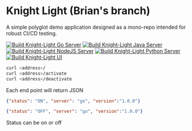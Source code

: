 # Knight Light (Brian's branch)

A simple polyglot demo application designed as a mono-repo intended for robust CI/CD testing.

[![Build Knight-Light Go Server](https://github.com/CMS-Enterprise/batcave-knight-light/actions/workflows/go-server.yml/badge.svg)](https://github.com/CMS-Enterprise/batcave-knight-light/actions/workflows/go-server.yml)
[![Build Knight-Light Java Server](https://github.com/CMS-Enterprise/batcave-knight-light/actions/workflows/java-server.yml/badge.svg)](https://github.com/CMS-Enterprise/batcave-knight-light/actions/workflows/java-server.yml)
[![Build Knight-Light NodeJS Server](https://github.com/CMS-Enterprise/batcave-knight-light/actions/workflows/node-server.yml/badge.svg)](https://github.com/CMS-Enterprise/batcave-knight-light/actions/workflows/node-server.yml)
[![Build Knight-Light Python Server](https://github.com/CMS-Enterprise/batcave-knight-light/actions/workflows/python-server.yml/badge.svg)](https://github.com/CMS-Enterprise/batcave-knight-light/actions/workflows/python-server.yml)
[![Build Knight-Light UI](https://github.com/CMS-Enterprise/batcave-knight-light/actions/workflows/ui.yml/badge.svg)](https://github.com/CMS-Enterprise/batcave-knight-light/actions/workflows/ui.yml)

```bash
curl <address>/
curl <address>/activate
curl <address>/deactivate
```

Each end point will return JSON

```json
{"status": "ON", "server": "go", "version":"1.0.0"}
```

```json
{"status": "OFF", "server": "go", "version":"1.0.0"}
```

Status can be on or off


